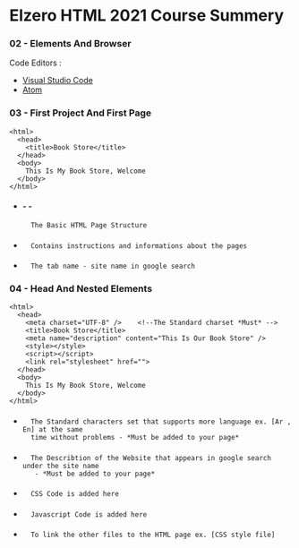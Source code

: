 # Elzero HTML 2021 Course Summery

### 02 - Elements And Browser
Code Editors : 
- [Visual Studio Code](https://code.visualstudio.com/download)
- [Atom](https://atom.io/)

### 03 - First Project And First Page
    <html>
      <head>
        <title>Book Store</title>  
      </head>
      <body>
        This Is My Book Store, Welcome
      </body>
    </html>
* #### <html> - <head> - <body>
        The Basic HTML Page Structure 
* #### <head> </head>
        Contains instructions and informations about the pages
* #### <title> </title>   
        The tab name - site name in google search 

### 04 - Head And Nested Elements
    <html>
      <head>
        <meta charset="UTF-8" />    <!--The Standard charset *Must* -->
        <title>Book Store</title>
        <meta name="description" content="This Is Our Book Store" />
        <style></style>
        <script></script>
        <link rel="stylesheet" href="">
      </head>
      <body>
        This Is My Book Store, Welcome
      </body>
    </html>
    
* #### <meta charset="UTF-8" /> 
        The Standard characters set that supports more language ex. [Ar , En] at the same 
        time without problems - *Must be added to your page*
* #### <meta name="description" content="Describtion of the Website" />
        The Describtion of the Website that appears in google search under the site name
         - *Must be added to your page*
* #### <style> </style>
        CSS Code is added here
* #### <script> </script>
        Javascript Code is added here
* #### <link rel="stylesheet" href="">
        To link the other files to the HTML page ex. [CSS style file]

